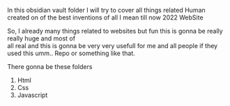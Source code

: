 In this obsidian vault folder I will try to cover all things related Human created on of the best inventions of all I mean till now 2022 WebSite


So, I already many things related to websites but fun this is gonna be really really huge and most of  
all real and this is gonna be very very usefull for me and all people if they used this umm.. Repo or something like that.


There gonna be these folders
1. Html
2. Css
3. Javascript
